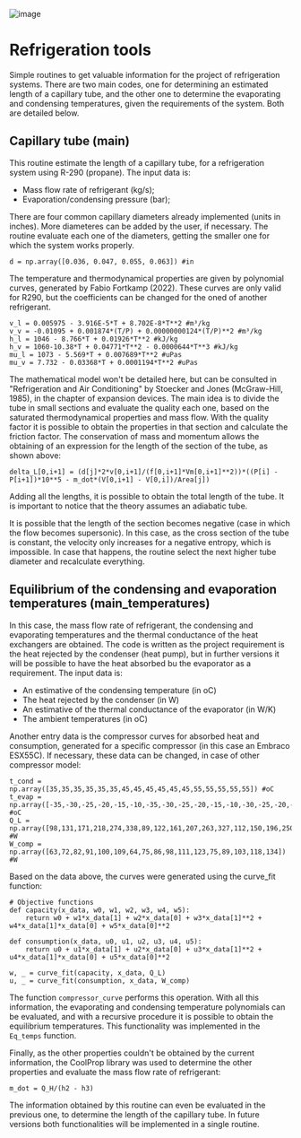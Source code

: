 ![image](https://user-images.githubusercontent.com/108631583/205446708-01bdb6ce-a76e-47a3-ad26-2e4e9b1ee092.png)

# Refrigeration tools
Simple routines to get valuable information for the project of refrigeration systems. There are two main codes, one for determining an estimated length of a capillary tube, and the other one to determine the evaporating and condensing temperatures, given the requirements of the system. Both are detailed below.

## Capillary tube (main)
This routine estimate the length of a capillary tube, for a refrigeration system using R-290 (propane). The input data is:
- Mass flow rate of refrigerant (kg/s);
- Evaporation/condensing pressure (bar);

There are four common capillary diameters already implemented (units in inches). More diameteres can be added by the user, if necessary. The routine evaluate each one of the diameters, getting the smaller one for which the system works properly.
``` 
d = np.array([0.036, 0.047, 0.055, 0.063]) #in
``` 
The temperature and thermodynamical properties are given by polynomial curves, generated by Fabio Fortkamp (2022). These curves are only valid for R290, but the coefficients can be changed for the oned of another refrigerant.
```
v_l = 0.005975 - 3.916E-5*T + 8.702E-8*T**2 #m³/kg
v_v = -0.01095 + 0.001874*(T/P) + 0.00000000124*(T/P)**2 #m³/kg
h_l = 1046 - 8.766*T + 0.01926*T**2 #kJ/kg
h_v = 1060-10.38*T + 0.04771*T**2 - 0.0000644*T**3 #kJ/kg
mu_l = 1073 - 5.569*T + 0.007689*T**2 #uPas
mu_v = 7.732 - 0.03368*T + 0.0001194*T**2 #uPas
```
The mathematical model won't be detailed here, but can be consulted in "Refrigeration and Air Conditioning" by Stoecker and Jones (McGraw-Hill, 1985), in the chapter of expansion devices. The main idea is to divide the tube in small sections and evaluate the quality each one, based on the saturated thermodynamical properties and mass flow. With the quality factor it is possible to obtain the properties in that section and calculate the friction factor. The conservation of mass and momentum allows the obtaining of an expression for the length of the section of the tube, as shown above:
```
delta_L[0,i+1] = (d[j]*2*v[0,i+1]/(f[0,i+1]*Vm[0,i+1]**2))*((P[i] - P[i+1])*10**5 - m_dot*(V[0,i+1] - V[0,i])/Area[j])
```
Adding all the lengths, it is possible to obtain the total length of the tube. It is important to notice that the theory assumes an adiabatic tube.

It is possible that the length of the section becomes negative (case in which the flow becomes supersonic). In this case, as the cross section of the tube is constant, the velocity only increases for a negative entropy, which is impossible. In case that happens, the routine select the next higher tube diameter and recalculate everything.

## Equilibrium of the condensing and evaporation temperatures (main_temperatures)
In this case, the mass flow rate of refrigerant, the condensing and evaporating temperatures and the thermal conductance of the heat exchangers are obtained. The code is written as the project requirement is the heat rejected by the condenser (heat pump), but in further versions it will be possible to have the heat absorbed bu the evaporator as a requirement. The input data is:
- An estimative of the condensing temperature (in oC)
- The heat rejected by the condenser (in W)
- An estimative of the thermal conductance of the evaporator (in W/K)
- The ambient temperatures (in oC)

Another entry data is the compressor curves for absorbed heat and consumption, generated for a specific compressor (in this case an Embraco ESX55C). If necessary, these data can be changed, in case of other compressor model:
```
t_cond = np.array([35,35,35,35,35,35,45,45,45,45,45,45,55,55,55,55,55]) #oC
t_evap = np.array([-35,-30,-25,-20,-15,-10,-35,-30,-25,-20,-15,-10,-30,-25,-20,-15,-10]) #oC
Q_L = np.array([98,131,171,218,274,338,89,122,161,207,263,327,112,150,196,250,314]) #W
W_comp = np.array([63,72,82,91,100,109,64,75,86,98,111,123,75,89,103,118,134]) #W
```
Based on the data above, the curves were generated using the curve_fit function:
```
# Objective functions
def capacity(x_data, w0, w1, w2, w3, w4, w5):
    return w0 + w1*x_data[1] + w2*x_data[0] + w3*x_data[1]**2 + w4*x_data[1]*x_data[0] + w5*x_data[0]**2

def consumption(x_data, u0, u1, u2, u3, u4, u5):
    return u0 + u1*x_data[1] + u2*x_data[0] + u3*x_data[1]**2 + u4*x_data[1]*x_data[0] + u5*x_data[0]**2

w, _ = curve_fit(capacity, x_data, Q_L)
u, _ = curve_fit(consumption, x_data, W_comp)
```
The function ```compressor_curve``` performs this operation. With all this information, the evaporating and condensing temperature polynomials can be evaluated, and with a recursive procedure it is possible to obtain the equilibrium temperatures. This functionality was implemented in the ```Eq_temps``` function.

Finally, as the other properties couldn't be obtained by the current information, the CoolProp library was used to determine the other properties and evaluate the mass flow rate of refrigerant:
```
m_dot = Q_H/(h2 - h3)
```
The information obtained by this routine can even be evaluated in the previous one, to determine the length of the capillary tube. In future versions both functionalities will be implemented in a single routine.







